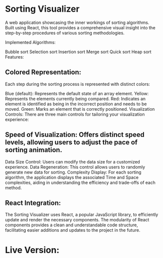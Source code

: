 # Sorting Visualizer

A web application showcasing the inner workings of sorting algorithms. Built using React, this tool provides a comprehensive visual insight into the step-by-step procedures of various sorting methodologies.

Implemented Algorithms:

Bubble sort
Selection sort
Insertion sort
Merge sort
Quick sort
Heap sort
Features:

## Colored Representation:
Each step during the sorting process is represented with distinct colors:

Blue (default): Represents the default state of an array element.
Yellow: Represents the elements currently being compared.
Red: Indicates an element is identified as being in the incorrect position and needs to be moved.
Green: Marks an element that is correctly positioned.
Visualization Controls:
There are three main controls for tailoring your visualization experience:

## Speed of Visualization: Offers distinct speed levels, allowing users to adjust the pace of sorting animation.
Data Size Control: Users can modify the data size for a customized experience.
Data Regeneration: This control allows users to randomly generate new data for sorting.
Complexity Display:
For each sorting algorithm, the application displays the associated Time and Space complexities, aiding in understanding the efficiency and trade-offs of each method.

## React Integration:

The Sorting Visualizer uses React, a popular JavaScript library, to efficiently update and render the necessary components. The modularity of React components provides a clean and understandable code structure, facilitating easier additions and updates to the project in the future.

# Live Version:

